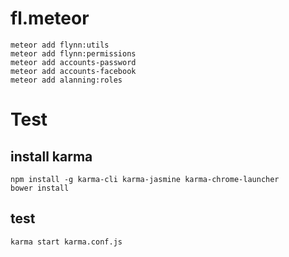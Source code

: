 # fl.meteor

```
meteor add flynn:utils
meteor add flynn:permissions
meteor add accounts-password
meteor add accounts-facebook
meteor add alanning:roles
```

# Test

## install karma

```
npm install -g karma-cli karma-jasmine karma-chrome-launcher
bower install
```

## test
```
karma start karma.conf.js
```
